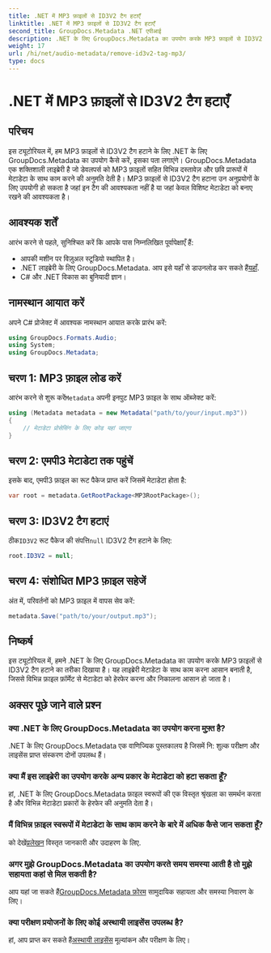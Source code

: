 ```yaml
---
title: .NET में MP3 फ़ाइलों से ID3V2 टैग हटाएँ
linktitle: .NET में MP3 फ़ाइलों से ID3V2 टैग हटाएँ
second_title: GroupDocs.Metadata .NET एपीआई
description: .NET के लिए GroupDocs.Metadata का उपयोग करके MP3 फ़ाइलों से ID3V2 टैग हटाने का तरीका जानें। अपने C# प्रोजेक्ट में मेटाडेटा को कुशलतापूर्वक प्रबंधित करें।
weight: 17
url: /hi/net/audio-metadata/remove-id3v2-tag-mp3/
type: docs
---
```

# .NET में MP3 फ़ाइलों से ID3V2 टैग हटाएँ

## परिचय
इस ट्यूटोरियल में, हम MP3 फ़ाइलों से ID3V2 टैग हटाने के लिए .NET के लिए GroupDocs.Metadata का उपयोग कैसे करें, इसका पता लगाएंगे। GroupDocs.Metadata एक शक्तिशाली लाइब्रेरी है जो डेवलपर्स को MP3 फ़ाइलों सहित विभिन्न दस्तावेज़ और छवि प्रारूपों में मेटाडेटा के साथ काम करने की अनुमति देती है। MP3 फ़ाइलों से ID3V2 टैग हटाना उन अनुप्रयोगों के लिए उपयोगी हो सकता है जहां इन टैग की आवश्यकता नहीं है या जहां केवल विशिष्ट मेटाडेटा को बनाए रखने की आवश्यकता है।
## आवश्यक शर्तें
आरंभ करने से पहले, सुनिश्चित करें कि आपके पास निम्नलिखित पूर्वापेक्षाएँ हैं:
- आपकी मशीन पर विज़ुअल स्टूडियो स्थापित है।
-  .NET लाइब्रेरी के लिए GroupDocs.Metadata. आप इसे यहाँ से डाउनलोड कर सकते हैं[यहाँ](https://releases.groupdocs.com/metadata/net/).
- C# और .NET विकास का बुनियादी ज्ञान।

## नामस्थान आयात करें
अपने C# प्रोजेक्ट में आवश्यक नामस्थान आयात करके प्रारंभ करें:
```csharp
using GroupDocs.Formats.Audio;
using System;
using GroupDocs.Metadata;
```
## चरण 1: MP3 फ़ाइल लोड करें
 आरंभ करने से शुरू करें`Metadata` अपनी इनपुट MP3 फ़ाइल के साथ ऑब्जेक्ट करें:
```csharp
using (Metadata metadata = new Metadata("path/to/your/input.mp3"))
{
    // मेटाडेटा प्रोसेसिंग के लिए कोड यहां जाएगा
}
```
## चरण 2: एमपी3 मेटाडेटा तक पहुंचें
इसके बाद, एमपी3 फ़ाइल का रूट पैकेज प्राप्त करें जिसमें मेटाडेटा होता है:
```csharp
var root = metadata.GetRootPackage<MP3RootPackage>();
```
## चरण 3: ID3V2 टैग हटाएं
 ठीक`ID3V2` रूट पैकेज की संपत्ति`null` ID3V2 टैग हटाने के लिए:
```csharp
root.ID3V2 = null;
```
## चरण 4: संशोधित MP3 फ़ाइल सहेजें
अंत में, परिवर्तनों को MP3 फ़ाइल में वापस सेव करें:
```csharp
metadata.Save("path/to/your/output.mp3");
```

## निष्कर्ष
इस ट्यूटोरियल में, हमने .NET के लिए GroupDocs.Metadata का उपयोग करके MP3 फ़ाइलों से ID3V2 टैग हटाने का तरीका दिखाया है। यह लाइब्रेरी मेटाडेटा के साथ काम करना आसान बनाती है, जिससे विभिन्न फ़ाइल फ़ॉर्मेट से मेटाडेटा को हेरफेर करना और निकालना आसान हो जाता है।

## अक्सर पूछे जाने वाले प्रश्न
### क्या .NET के लिए GroupDocs.Metadata का उपयोग करना मुफ़्त है?
.NET के लिए GroupDocs.Metadata एक वाणिज्यिक पुस्तकालय है जिसमें नि: शुल्क परीक्षण और लाइसेंस प्राप्त संस्करण दोनों उपलब्ध हैं।
### क्या मैं इस लाइब्रेरी का उपयोग करके अन्य प्रकार के मेटाडेटा को हटा सकता हूँ?
हां, .NET के लिए GroupDocs.Metadata फ़ाइल स्वरूपों की एक विस्तृत श्रृंखला का समर्थन करता है और विभिन्न मेटाडेटा प्रकारों के हेरफेर की अनुमति देता है।
### मैं विभिन्न फ़ाइल स्वरूपों में मेटाडेटा के साथ काम करने के बारे में अधिक कैसे जान सकता हूँ?
 को देखें[प्रलेखन](https://tutorials.groupdocs.com/metadata/net/) विस्तृत जानकारी और उदाहरण के लिए.
### अगर मुझे GroupDocs.Metadata का उपयोग करते समय समस्या आती है तो मुझे सहायता कहां से मिल सकती है?
 आप यहां जा सकते हैं[GroupDocs.Metadata फ़ोरम](https://forum.groupdocs.com/c/metadata/14) सामुदायिक सहायता और समस्या निवारण के लिए।
### क्या परीक्षण प्रयोजनों के लिए कोई अस्थायी लाइसेंस उपलब्ध है?
हां, आप प्राप्त कर सकते हैं[अस्थायी लाइसेंस](https://purchase.groupdocs.com/temporary-license/) मूल्यांकन और परीक्षण के लिए।
